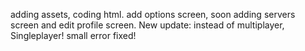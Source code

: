 adding assets, coding html.
add options screen, soon adding servers screen and edit profile screen.
New update: instead of multiplayer, Singleplayer!
small error fixed!
